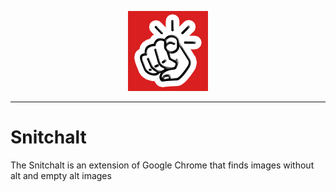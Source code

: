 <p align="center">
  <img src="https://raw.githubusercontent.com/jrstylle/Snitchalt/master/icons/icon128.png" alt="Snitchalt" width="128" />
</p>
<hr>

<h1>Snitchalt</h1>
<p>
The Snitchalt is an extension of Google Chrome that finds images without alt and empty alt images
</p>

